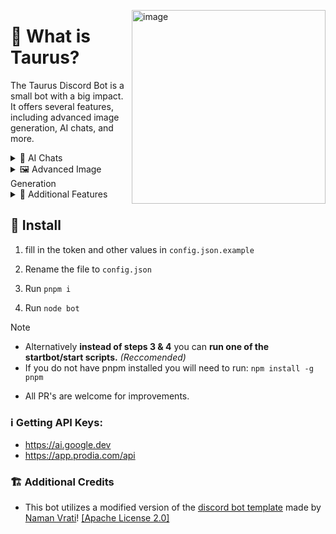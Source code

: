<p>
  <img align="right" width="310" alt="image" src="https://github.com/TecEash1/TecEash1/assets/92249532/bd4aca7e-daab-4eeb-9265-e53cc1925e8c">
</p>

# 🤔 What is Taurus?

The Taurus Discord Bot is a small bot with a big impact. It offers several features, including advanced image generation, AI chats, and more. 

<details>
<summary>💬 AI Chats</summary>

- Powered by Google's [Gemini 1.5 Model](https://deepmind.google/technologies/gemini/#gemini-1.5)
- Has a configurable global personality via the ``/personalise`` slash command
- Remembers past messages

**Ways to interact:**
- Context Menus
- Mention the Bot with your message
- Utilise the ``/taurus`` slash command

</details>

<details>
<summary>🖼️ Advanced Image Generation</summary>

- 70+ Models 
- 17 Style Presets
- Negative Prompt Customisation
- A toggleable NSFW image blocker
- Supports different languages
- And much more!

</details>

<details>
<summary>🔧 Additional Features</summary>

- Live Console Logging in Discord 
- Personality update logs in Discord
- User Commands - Use the bot anywhere on Discord
- An optional CLI via the start scripts
</details>

## 💾 Install

1. fill in the token and other values in `config.json.example`

2. Rename the file to `config.json`

3. Run `pnpm i`

4. Run `node bot`

> [!NOTE]
> - Alternatively **instead of steps 3 & 4** you can **run one of the startbot/start scripts.** *(Reccomended)*
> - If you do not have pnpm installed you will need to run: ``npm install -g pnpm``

- All PR's are welcome for improvements.

### ℹ️ Getting API Keys:

- https://ai.google.dev
- https://app.prodia.com/api

### 🏗️ Additional Credits

- This bot utilizes a modified version of the [discord bot template](https://github.com/NamVr/DiscordBot-Template) made
  by [Naman Vrati](https://github.com/NamVr)! [\[Apache License 2.0\]](https://github.com/NamVr/DiscordBot-Template/blob/master/LICENSE)
